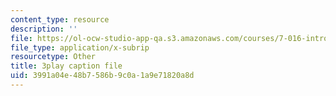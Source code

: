 ```yaml
---
content_type: resource
description: ''
file: https://ol-ocw-studio-app-qa.s3.amazonaws.com/courses/7-016-introductory-biology-fall-2018/3991a04e48b7586b9c0a1a9e71820a8d_Ao-r2nsib_Y.vtt
file_type: application/x-subrip
resourcetype: Other
title: 3play caption file
uid: 3991a04e-48b7-586b-9c0a-1a9e71820a8d
---
```

